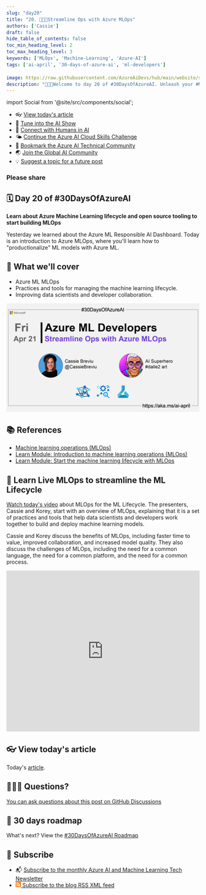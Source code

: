 ```yaml
---
slug: "day20"
title: "20. 🧑🏽‍🔬Streamline Ops with Azure MLOps"
authors: ['Cassie']
draft: false
hide_table_of_contents: false
toc_min_heading_level: 2
toc_max_heading_level: 3
keywords: ['MLOps', 'Machine-Learning', 'Azure-AI']
tags: ['ai-april', '30-days-of-azure-ai', 'ml-developers']

image: https://raw.githubusercontent.com/AzureAiDevs/hub/main/website/static/img/2023-aia/banner-day20.png
description: "🧑🏽‍🔬Welcome to day 20 of #30DaysOfAzureAI. Unleash your #MachineLearning potential! Join Cassie and Korey in today's #LearnLive and discover #Azure MLOps. Streamline your ML lifecycle with open source tooling, and take your models to the next level!"
---
```


import Social from '@site/src/components/social';

<head>

  <meta name="twitter:url" content="https://azureaidevs.github.io/hub/2023-aia/day20" />
  <meta name="twitter:title" content="Streamline Ops with Azure MLOps" />
  <meta name="twitter:description" content="🧑🏽‍🔬Welcome to day 20 of #30DaysOfAzureAI. Unleash your #MachineLearning potential! Join Cassie and Korey in today's #LearnLive and discover #Azure MLOps. Streamline your ML lifecycle with open source tooling, and take your models to the next level!" />
  <meta name="twitter:image" content="https://raw.githubusercontent.com/AzureAiDevs/hub/main/website/static/img/2023-aia/banner-day20.png" />
  <meta name="twitter:card" content="summary_large_image" />

  <link rel="canonical" href="https://learn.microsoft.com/events/ignite-2022/cll99-learn-live-start-machine-learning-lifecycle-with-mlops?WT.mc_id=aiml-89446-dglover"  />
  </head>

- 👓 [View today's article](https://learn.microsoft.com/events/ignite-2022/cll99-learn-live-start-machine-learning-lifecycle-with-mlops?WT.mc_id=aiml-89446-dglover)
- 🍿 [Tune into the AI Show](https://aka.ms/ai-april-ai-show)
- 🧬 [Connect with Humans in AI](/hub/humans-in-ai)
- 🌤️ [Continue the Azure AI Cloud Skills Challenge](https://aka.ms/30-days-of-azure-ai-challenge)
- 🏫 [Bookmark the Azure AI Technical Community](https://aka.ms/ai-april-tech-community)
- 🌏 [Join the Global AI Community](https://www.meetup.com/pro/the-global-ai-community)
- 💡 [Suggest a topic for a future post](https://forms.office.com/r/GhtwgHVP9L)

### Please share

<Social
    page_url="https://azureaidevs.github.io/hub/2023-aia/day20"
    image_url="https://raw.githubusercontent.com/AzureAiDevs/hub/main/website/static/img/2023-aia/banner-day20.png"
    title="Streamline Ops with Azure MLOps"
    description= "🧑🏽‍🔬Welcome to day 20 of #30DaysOfAzureAI. Unleash your #MachineLearning potential! Join Cassie and Korey in today's #LearnLive and discover #Azure MLOps. Streamline your ML lifecycle with open source tooling, and take your models to the next level!"
    hashtags="AzureMLOps"
    hashtag="#30DaysOfAzureAi"
/>

## 🗓️ Day 20 of #30DaysOfAzureAI

<!-- Short description section -->

**Learn about Azure Machine Learning lifecycle and open source tooling to start building MLOps**

<!-- Intro section -->

Yesterday we learned about the Azure ML Responsible AI Dashboard. Today is an introduction to Azure MLOps, where you'll learn how to "productionalize" ML models with Azure ML.

## 🎯 What we'll cover

<!-- What we'll cover section -->


- Azure ML MLOps
- Practices and tools for managing the machine learning lifecycle.
- Improving data scientists and developer collaboration.


[![Image banner for day 20](./../../static/img/2023-aia/banner-day20.png)](https://learn.microsoft.com/events/ignite-2022/cll99-learn-live-start-machine-learning-lifecycle-with-mlops?WT.mc_id=aiml-89446-dglover)


<!-- Reference section -->



## 📚 References

- [Machine learning operations (MLOps)](https://azure.microsoft.com/products/machine-learning/mlops/#features?WT.mc_id=aiml-89446-dglover)
- [Learn Module: Introduction to machine learning operations (MLOps)](https://learn.microsoft.com/training/paths/introduction-machine-learn-operations?WT.mc_id=aiml-89446-dglover)
- [Learn Module: Start the machine learning lifecycle with MLOps](https://learn.microsoft.com/training/modules/start-ml-lifecycle-mlops?WT.mc_id=aiml-89446-dglover)


<!-- Body section -->


## 🚌 Learn Live MLOps to streamline the ML Lifecycle

[Watch today's video](https://learn.microsoft.com/events/ignite-2022/cll99-learn-live-start-machine-learning-lifecycle-with-mlops?WT.mc_id=aiml-89446-dglover) about MLOps for the ML Lifecycle. The presenters, Cassie and Korey, start with an overview of MLOps, explaining that it is a set of practices and tools that help data scientists and developers work together to build and deploy machine learning models.

Cassie and Korey discuss the benefits of MLOps, including faster time to value, improved collaboration, and increased model quality. They also discuss the challenges of MLOps, including the need for a common language, the need for a common platform, and the need for a common process.

<iframe width="100%" height="420" src="https://www.youtube.com/embed/MYP3Bmsncq4" title="YouTube video player" frameborder="0" allow="accelerometer; autoplay; clipboard-write; encrypted-media; gyroscope; picture-in-picture; web-share" allowfullscreen></iframe>

## 👓 View today's article

Today's [article](https://learn.microsoft.com/events/ignite-2022/cll99-learn-live-start-machine-learning-lifecycle-with-mlops?WT.mc_id=aiml-89446-dglover).


## 🙋🏾‍♂️ Questions?

[You can ask questions about this post on GitHub Discussions](https://github.com/AzureAiDevs/hub/discussions/categories/azure-ml-developers)

## 📍 30 days roadmap

What's next? View the [#30DaysOfAzureAI Roadmap](/hub/roadmap/30days)

## 🧲 Subscribe

- 📬 [Subscribe to the monthly Azure AI and Machine Learning Tech Newsletter](https://aka.ms/azure-ai-dev-newsletter)
- [![The image is the blog RSS feed available icon](./../../static/img/2023-aia/rss.png) Subscribe to the blog RSS XML feed](https://azureaidevs.github.io/hub/2023-aia/rss.xml)